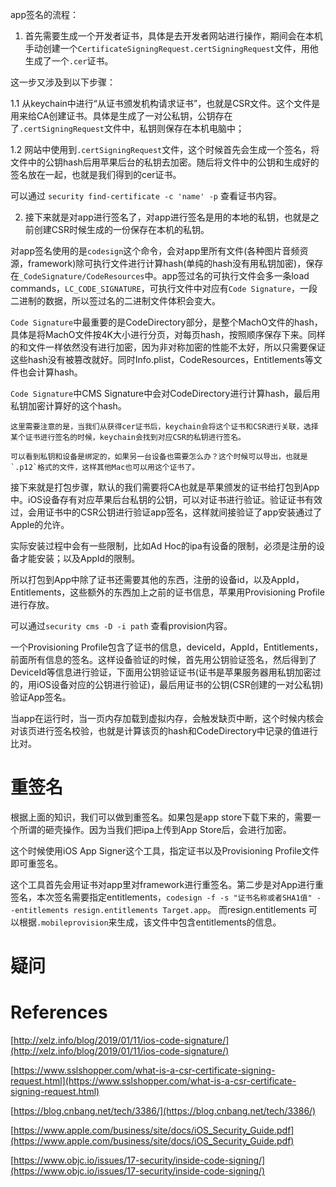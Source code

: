 
app签名的流程：

1. 首先需要生成一个开发者证书，具体是去开发者网站进行操作，期间会在本机手动创建一个`CertificateSigningRequest.certSigningRequest`文件，用他生成了一个`.cer`证书。

这一步又涉及到以下步骤：

1.1 从keychain中进行“从证书颁发机构请求证书”，也就是CSR文件。这个文件是用来给CA创建证书。具体是生成了一对公私钥，公钥存在了`.certSigningRequest`文件中，私钥则保存在本机电脑中；

1.2 网站中使用到`.certSigningRequest`文件，这个时候首先会生成一个签名，将文件中的公钥hash后用苹果后台的私钥去加密。随后将文件中的公钥和生成好的签名放在一起，也就是我们得到的cer证书。

可以通过 `security find-certificate -c 'name' -p` 查看证书内容。

2. 接下来就是对app进行签名了，对app进行签名是用的本地的私钥，也就是之前创建CSR时候生成的一份保存在本机的私钥。

对app签名使用的是`codesign`这个命令，会对app里所有文件(各种图片音频资源，framework)除可执行文件进行计算hash(单纯的hash没有用私钥加密)，保存在`_CodeSignature/CodeResources`中。app签过名的可执行文件会多一条load commands，`LC_CODE_SIGNATURE`，可执行文件中对应有`Code Signature`，一段二进制的数据，所以签过名的二进制文件体积会变大。

`Code Signature`中最重要的是CodeDirectory部分，是整个MachO文件的hash，具体是将MachO文件按4K大小进行分页，对每页hash，按照顺序保存下来。同样的和文件一样依然没有进行加密，因为非对称加密的性能不太好，所以只需要保证这些hash没有被篡改就好。同时Info.plist，CodeResources，Entitlements等文件也会计算hash。

`Code Signature`中CMS Signature中会对CodeDirectory进行计算hash，最后用私钥加密计算好的这个hash。

```
这里需要注意的是，当我们从获得cer证书后，keychain会将这个证书和CSR进行关联，选择某个证书进行签名的时候，keychain会找到对应CSR的私钥进行签名。

可以看到私钥和设备是绑定的，如果另一台设备也需要怎么办？这个时候可以导出，也就是`.p12`格式的文件，这样其他Mac也可以用这个证书了。
```

接下来就是打包步骤，默认的我们需要将CA也就是苹果颁发的证书给打包到App中。iOS设备存有对应苹果后台私钥的公钥，可以对证书进行验证。验证证书有效过，会用证书中的CSR公钥进行验证app签名，这样就间接验证了app安装通过了Apple的允许。

实际安装过程中会有一些限制，比如Ad Hoc的ipa有设备的限制，必须是注册的设备才能安装；以及AppId的限制。

所以打包到App中除了证书还需要其他的东西，注册的设备id，以及AppId，Entitlements，这些额外的东西加上之前的证书信息，苹果用Provisioning Profile进行存放。

可以通过`security cms -D -i path` 查看provision内容。

一个Provisioning Profile包含了证书的信息，deviceId，AppId，Entitlements，前面所有信息的签名。这样设备验证的时候，首先用公钥验证签名，然后得到了DeviceId等信息进行验证，下面用公钥验证证书(证书是苹果服务器用私钥加密过的，用iOS设备对应的公钥进行验证)，最后用证书的公钥(CSR创建的一对公私钥)验证App签名。

当app在运行时，当一页内存加载到虚拟内存，会触发缺页中断，这个时候内核会对该页进行签名校验，也就是计算该页的hash和CodeDirectory中记录的值进行比对。

# 重签名

根据上面的知识，我们可以做到重签名。如果包是app store下载下来的，需要一个所谓的砸壳操作。因为当我们把ipa上传到App Store后，会进行加密。

这个时候使用iOS App Signer这个工具，指定证书以及Provisioning Profile文件即可重签名。

这个工具首先会用证书对app里对framework进行重签名。第二步是对App进行重签名，本次签名需要指定entitlements，`codesign -f -s "证书名称或者SHA1值" --entitlements resign.entitlements Target.app`。 而resign.entitlements 可以根据`.mobileprovision`来生成，该文件中包含entitlements的信息。

# 疑问


# References

[http://xelz.info/blog/2019/01/11/ios-code-signature/](http://xelz.info/blog/2019/01/11/ios-code-signature/)

[https://www.sslshopper.com/what-is-a-csr-certificate-signing-request.html](https://www.sslshopper.com/what-is-a-csr-certificate-signing-request.html)

[https://blog.cnbang.net/tech/3386/](https://blog.cnbang.net/tech/3386/)

[https://www.apple.com/business/site/docs/iOS_Security_Guide.pdf](https://www.apple.com/business/site/docs/iOS_Security_Guide.pdf)

[https://www.objc.io/issues/17-security/inside-code-signing/](https://www.objc.io/issues/17-security/inside-code-signing/)
